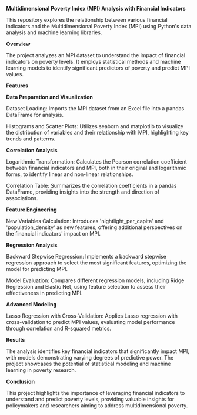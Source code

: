 **Multidimensional Poverty Index (MPI) Analysis with Financial Indicators**

This repository explores the relationship between various financial indicators and the Multidimensional Poverty Index (MPI) using Python's data analysis and machine learning libraries.

**Overview**

The project analyzes an MPI dataset to understand the impact of financial indicators on poverty levels. It employs statistical methods and machine learning models to identify significant predictors of poverty and predict MPI values.

**Features**

**Data Preparation and Visualization**

Dataset Loading: Imports the MPI dataset from an Excel file into a pandas DataFrame for analysis.

Histograms and Scatter Plots: Utilizes seaborn and matplotlib to visualize the distribution of variables and their relationship with MPI, highlighting key trends and patterns.

**Correlation Analysis**

Logarithmic Transformation: Calculates the Pearson correlation coefficient between financial indicators and MPI, both in their original and logarithmic forms, to identify linear and non-linear relationships.

Correlation Table: Summarizes the correlation coefficients in a pandas DataFrame, providing insights into the strength and direction of associations.

**Feature Engineering**

New Variables Calculation: Introduces 'nightlight\_per\_capita' and 'population\_density' as new features, offering additional perspectives on the financial indicators' impact on MPI.

**Regression Analysis**

Backward Stepwise Regression: Implements a backward stepwise regression approach to select the most significant features, optimizing the model for predicting MPI.

Model Evaluation: Compares different regression models, including Ridge Regression and Elastic Net, using feature selection to assess their effectiveness in predicting MPI.

**Advanced Modeling**

Lasso Regression with Cross-Validation: Applies Lasso regression with cross-validation to predict MPI values, evaluating model performance through correlation and R-squared metrics.

**Results**

The analysis identifies key financial indicators that significantly impact MPI, with models demonstrating varying degrees of predictive power. The project showcases the potential of statistical modeling and machine learning in poverty research.

**Conclusion**

This project highlights the importance of leveraging financial indicators to understand and predict poverty levels, providing valuable insights for policymakers and researchers aiming to address multidimensional poverty.
